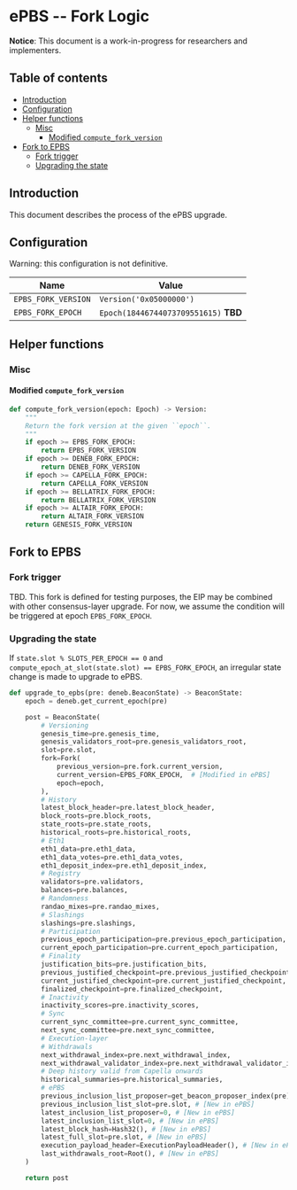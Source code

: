 # ePBS -- Fork Logic

**Notice**: This document is a work-in-progress for researchers and implementers.

## Table of contents

<!-- START doctoc generated TOC please keep comment here to allow auto update -->
<!-- DON'T EDIT THIS SECTION, INSTEAD RE-RUN doctoc TO UPDATE -->

- [Introduction](#introduction)
- [Configuration](#configuration)
- [Helper functions](#helper-functions)
  - [Misc](#misc)
    - [Modified `compute_fork_version`](#modified-compute_fork_version)
- [Fork to EPBS](#fork-to-epbs)
  - [Fork trigger](#fork-trigger)
  - [Upgrading the state](#upgrading-the-state)

<!-- END doctoc generated TOC please keep comment here to allow auto update -->

## Introduction

This document describes the process of the ePBS upgrade.

## Configuration

Warning: this configuration is not definitive.

| Name                | Value |
|---------------------| - |
| `EPBS_FORK_VERSION` | `Version('0x05000000')` |
| `EPBS_FORK_EPOCH`   | `Epoch(18446744073709551615)` **TBD** |

## Helper functions

### Misc

#### Modified `compute_fork_version`

```python
def compute_fork_version(epoch: Epoch) -> Version:
    """
    Return the fork version at the given ``epoch``.
    """
    if epoch >= EPBS_FORK_EPOCH:
        return EPBS_FORK_VERSION
    if epoch >= DENEB_FORK_EPOCH:
        return DENEB_FORK_VERSION
    if epoch >= CAPELLA_FORK_EPOCH:
        return CAPELLA_FORK_VERSION
    if epoch >= BELLATRIX_FORK_EPOCH:
        return BELLATRIX_FORK_VERSION
    if epoch >= ALTAIR_FORK_EPOCH:
        return ALTAIR_FORK_VERSION
    return GENESIS_FORK_VERSION
```

## Fork to EPBS

### Fork trigger

TBD. This fork is defined for testing purposes, the EIP may be combined with other 
consensus-layer upgrade.
For now, we assume the condition will be triggered at epoch `EPBS_FORK_EPOCH`.

### Upgrading the state

If `state.slot % SLOTS_PER_EPOCH == 0` and `compute_epoch_at_slot(state.slot) == EPBS_FORK_EPOCH`,
an irregular state change is made to upgrade to ePBS.

```python
def upgrade_to_epbs(pre: deneb.BeaconState) -> BeaconState:
    epoch = deneb.get_current_epoch(pre)

    post = BeaconState(
        # Versioning
        genesis_time=pre.genesis_time,
        genesis_validators_root=pre.genesis_validators_root,
        slot=pre.slot,
        fork=Fork(
            previous_version=pre.fork.current_version,
            current_version=EPBS_FORK_EPOCH,  # [Modified in ePBS]
            epoch=epoch,
        ),
        # History
        latest_block_header=pre.latest_block_header,
        block_roots=pre.block_roots,
        state_roots=pre.state_roots,
        historical_roots=pre.historical_roots,
        # Eth1
        eth1_data=pre.eth1_data,
        eth1_data_votes=pre.eth1_data_votes,
        eth1_deposit_index=pre.eth1_deposit_index,
        # Registry
        validators=pre.validators,
        balances=pre.balances,
        # Randomness
        randao_mixes=pre.randao_mixes,
        # Slashings
        slashings=pre.slashings,
        # Participation
        previous_epoch_participation=pre.previous_epoch_participation,
        current_epoch_participation=pre.current_epoch_participation,
        # Finality
        justification_bits=pre.justification_bits,
        previous_justified_checkpoint=pre.previous_justified_checkpoint,
        current_justified_checkpoint=pre.current_justified_checkpoint,
        finalized_checkpoint=pre.finalized_checkpoint,
        # Inactivity
        inactivity_scores=pre.inactivity_scores,
        # Sync
        current_sync_committee=pre.current_sync_committee,
        next_sync_committee=pre.next_sync_committee,
        # Execution-layer
        # Withdrawals
        next_withdrawal_index=pre.next_withdrawal_index,
        next_withdrawal_validator_index=pre.next_withdrawal_validator_index,
        # Deep history valid from Capella onwards
        historical_summaries=pre.historical_summaries,
        # ePBS
        previous_inclusion_list_proposer=get_beacon_proposer_index(pre), # [New in ePBS]
        previous_inclusion_list_slot=pre.slot, # [New in ePBS]
        latest_inclusion_list_proposer=0, # [New in ePBS]
        latest_inclusion_list_slot=0, # [New in ePBS]
        latest_block_hash=Hash32(), # [New in ePBS]
        latest_full_slot=pre.slot, # [New in ePBS]
        execution_payload_header=ExecutionPayloadHeader(), # [New in ePBS]
        last_withdrawals_root=Root(), # [New in ePBS]
    )

    return post
```

